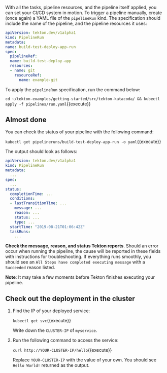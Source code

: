 With all the tasks, pipeline resources, and the pipeline itself applied,
you can set your CI/CD system in motion. To trigger a pipeline manually,
create (once again) a YAML file of the `pipelineRun` kind. The specification
should include the name of the pipeline, and the pipeline resources it uses:

```yaml
apiVersion: tekton.dev/v1alpha1
kind: PipelineRun
metadata:
name: build-test-deploy-app-run
spec:
  pipelineRef:
  name: build-test-deploy-app
  resources:
  - name: git
    resourceRef:
      name: example-git
```

To apply the `pipelineRun` specification, run the command below:

`cd ~/tekton-examples/getting-started/src/tekton-katacoda/ && kubectl apply -f pipelines/run.yaml`{{execute}}

## Almost done

You can check the status of your pipeline with the following command:

`kubectl get pipelineruns/build-test-deploy-app-run -o yaml`{{execute}}

The output should look as follows:

```yaml
apiVersion: tekton.dev/v1alpha1
kind: PipelineRun
metadata:
  ...  
spec:
  ...
status:
  completionTime: ...
  conditions:
  - lastTransitionTime: ...
    message: ...
    reason: ...
    status: ...
    type: ...
  startTime: "2019-08-21T01:06:42Z"
  taskRuns:
    ...
```

**Check the message, reason, and status Tekton reports**. Should an error occur
when running the pipeline, the cause will be reported in these fields with
instructions for troubleshooting. If everything runs smoothly, you should see
an `All Steps have completed executing message` with a `Succeeded` reason
listed.

**Note**: It may take a few moments before Tekton finishes executing your
pipeline.

## Check out the deployment in the cluster

1. Find the IP of your deployed service:

    `kubectl get svc`{{execute}}

    Write down the `CLUSTER-IP` of `myservice`.

2. Run the following command to access the service:

    `curl http://YOUR-CLUSTER-IP/hello`{{execute}}
  
    Replace `YOUR-CLUSTER-IP` with the value of your own. You should see
    `Hello World!` returned as the output.
